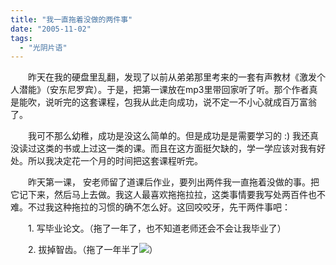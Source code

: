 ```yaml
---
title: "我一直拖着没做的两件事"
date: "2005-11-02"
tags: 
  - "光阴片语"
---
```


　　昨天在我的硬盘里乱翻，发现了以前从弟弟那里考来的一套有声教材《激发个人潜能》（安东尼罗宾）。于是，把第一课放在mp3里带回家听了听。那个作者真是能吹，说听完的这套课程，包我从此走向成功，说不定一不小心就成百万富翁了。

　　我可不那么幼稚，成功是没这么简单的。但是成功是是需要学习的 :) 我还真没读过这类的书或上过这一类的课。而且在这方面挺欠缺的，学一学应该对我有好处。所以我决定花一个月的时间把这套课程听完。

　　昨天第一课， 安老师留了道课后作业，要列出两件我一直拖着没做的事。把它记下来，然后马上去做。我这人最喜欢拖拖拉拉，这类事情要我写处两百件也不难。不过我这种拖拉的习惯的确不怎么好。这回咬咬牙，先干两件事吧：

　　1. 写毕业论文。（拖了一年了，也不知道老师还会不会让我毕业了）

　　2. 拔掉智齿。（拖了一年半了![](images/smile_embaressed.gif)）
